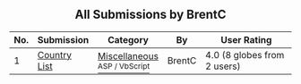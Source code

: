 ﻿<div align="center">

## All Submissions by BrentC

</div>

No.  | Submission | Category | By   | User Rating
---- | ---------- | -------- | ---- | -----------
1 | [Country List<br />](https://github.com/Planet-Source-Code/brentc-country-list__4-8307) | [Miscellaneous<br /><sup>ASP / VbScript</sup>](../ByCategory/miscellaneous__4-1.md) | BrentC | 4.0 (8 globes from 2 users)
